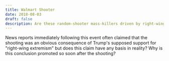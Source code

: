 ```yaml
---
title: Walmart Shooter
date: 2018-08-03
draft: false
description: Are these random-shooter mass-killers driven by right-wing or left-wing ideologies. What can be done about it?
---
```


News reports immediately following this event often claimed that the shooting was an obvious consequence of Trump's supposed support for "right-wing extremism" but does this claim have any basis in reality? Why is this conclusion promoted so soon after the shooting?
